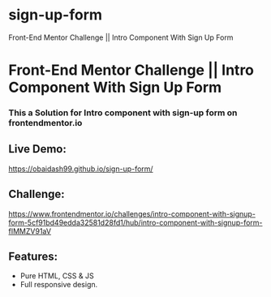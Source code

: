 # sign-up-form
Front-End Mentor Challenge || Intro Component With Sign Up Form 

# Front-End Mentor Challenge || Intro Component With Sign Up Form 

### This a Solution for Intro component with sign-up form on frontendmentor.io

## Live Demo:
  https://obaidash99.github.io/sign-up-form/
  
## Challenge:
  https://www.frontendmentor.io/challenges/intro-component-with-signup-form-5cf91bd49edda32581d28fd1/hub/intro-component-with-signup-form-fIMMZV91aV
  
 ## Features:
  - Pure HTML, CSS & JS
  - Full responsive design.
